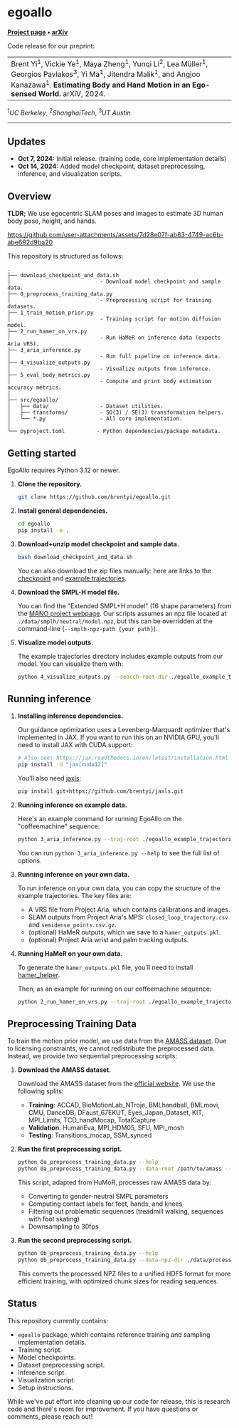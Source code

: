 # egoallo

**[Project page](https://egoallo.github.io/) &bull;
[arXiv](https://arxiv.org/abs/2410.03665)**

Code release for our preprint:

<table><tr><td>
    Brent Yi<sup>1</sup>, Vickie Ye<sup>1</sup>, Maya Zheng<sup>1</sup>, Yunqi Li<sup>2</sup>, Lea M&uuml;ller<sup>1</sup>, Georgios Pavlakos<sup>3</sup>, Yi Ma<sup>1</sup>, Jitendra Malik<sup>1</sup>, and Angjoo Kanazawa<sup>1</sup>.
    <strong>Estimating Body and Hand Motion in an Ego-sensed World.</strong>
    arXiV, 2024.
</td></tr>
</table>
<sup>1</sup><em>UC Berkeley</em>, <sup>2</sup><em>ShanghaiTech</em>, <sup>3</sup><em>UT Austin</em>

---

## Updates

- **Oct 7, 2024:** Initial release. (training code, core implementation details)
- **Oct 14, 2024:** Added model checkpoint, dataset preprocessing, inference, and visualization scripts.

## Overview

**TLDR;** We use egocentric SLAM poses and images to estimate 3D human body pose, height, and hands.

https://github.com/user-attachments/assets/7d28e07f-ab83-4749-ac6b-abe692d9ba20

This repository is structured as follows:

```
.
├── download_checkpoint_and_data.sh
│                            - Download model checkpoint and sample data.
├── 0_preprocess_training_data.py
│                            - Preprocessing script for training datasets.
├── 1_train_motion_prior.py
│                            - Training script for motion diffusion model.
├── 2_run_hamer_on_vrs.py
│                            - Run HaMeR on inference data (expects Aria VRS).
├── 3_aria_inference.py
│                            - Run full pipeline on inference data.
├── 4_visualize_outputs.py
│                            - Visualize outputs from inference.
├── 5_eval_body_metrics.py
│                            - Compute and print body estimation accuracy metrics.
│
├── src/egoallo/
│   ├── data/                - Dataset utilities.
│   ├── transforms/          - SO(3) / SE(3) transformation helpers.
│   └── *.py                 - All core implementation.
│
└── pyproject.toml          - Python dependencies/package metadata.
```

## Getting started

EgoAllo requires Python 3.12 or newer.

1. **Clone the repository.**
   ```bash
   git clone https://github.com/brentyi/egoallo.git
   ```
2. **Install general dependencies.**
   ```bash
   cd egoallo
   pip install -e .
   ```
3. **Download+unzip model checkpoint and sample data.**

   ```bash
   bash download_checkpoint_and_data.sh
   ```

   You can also download the zip files manually: here are links to the [checkpoint](https://drive.google.com/file/d/14bDkWixFgo3U6dgyrCRmLoXSsXkrDA2w/view?usp=drive_link) and [example trajectories](https://drive.google.com/file/d/14zQ95NYxL4XIT7KIlFgAYTPCRITWxQqu/view?usp=drive_link).

4. **Download the SMPL-H model file.**

   You can find the "Extended SMPL+H model" (16 shape parameters) from the [MANO project webpage](https://mano.is.tue.mpg.de/).
   Our scripts assumes an npz file located at `./data/smplh/neutral/model.npz`, but this can be overridden at the command-line (`--smplh-npz-path {your path}`).

5. **Visualize model outputs.**

   The example trajectories directory includes example outputs from our model. You can visualize them with:

   ```bash
   python 4_visualize_outputs.py --search-root-dir ./egoallo_example_trajectories
   ```

## Running inference

1. **Installing inference dependencies.**

   Our guidance optimization uses a Levenberg-Marquardt optimizer that's implemented in JAX. If you want to run this on an NVIDIA GPU, you'll need to install JAX with CUDA support:

   ```bash
   # Also see: https://jax.readthedocs.io/en/latest/installation.html
   pip install -U "jax[cuda12]"
   ```

   You'll also need [jaxls](https://github.com/brentyi/jaxls):

   ```bash
   pip install git+https://github.com/brentyi/jaxls.git
   ```

2. **Running inference on example data.**

   Here's an example command for running EgoAllo on the "coffeemachine" sequence:

   ```bash
   python 3_aria_inference.py --traj-root ./egoallo_example_trajectories/coffeemachine
   ```

   You can run `python 3_aria_inference.py --help` to see the full list of options.

3. **Running inference on your own data.**

   To run inference on your own data, you can copy the structure of the example trajectories. The key files are:

   - A VRS file from Project Aria, which contains calibrations and images.
   - SLAM outputs from Project Aria's MPS: `closed_loop_trajectory.csv` and `semidense_points.csv.gz`.
   - (optional) HaMeR outputs, which we save to a `hamer_outputs.pkl`.
   - (optional) Project Aria wrist and palm tracking outputs.

4. **Running HaMeR on your own data.**

   To generate the `hamer_outputs.pkl` file, you'll need to install [hamer_helper](https://github.com/brentyi/hamer_helper).

   Then, as an example for running on our coffeemachine sequence:

   ```bash
   python 2_run_hamer_on_vrs.py --traj-root ./egoallo_example_trajectories/coffeemachine
   ```

## Preprocessing Training Data

To train the motion prior model, we use data from the [AMASS dataset](https://amass.is.tue.mpg.de/). Due to licensing constraints, we cannot redistribute the preprocessed data. Instead, we provide two sequential preprocessing scripts:

1. **Download the AMASS dataset.**

   Download the AMASS dataset from the [official website](https://amass.is.tue.mpg.de/). We use the following splits:

   - **Training**: ACCAD, BioMotionLab_NTroje, BMLhandball, BMLmovi, CMU, DanceDB, DFaust_67EKUT, Eyes_Japan_Dataset, KIT, MPI_Limits, TCD_handMocap, TotalCapture
   - **Validation**: HumanEva, MPI_HDM05, SFU, MPI_mosh
   - **Testing**: Transitions_mocap, SSM_synced

2. **Run the first preprocessing script.**

   ```bash
   python 0a_preprocess_training_data.py --help
   python 0a_preprocess_training_data.py --data-root /path/to/amass --smplh-root ./data/smplh
   ```

   This script, adapted from HuMoR, processes raw AMASS data by:

   - Converting to gender-neutral SMPL parameters
   - Computing contact labels for feet, hands, and knees
   - Filtering out problematic sequences (treadmill walking, sequences with foot skating)
   - Downsampling to 30fps

3. **Run the second preprocessing script.**

   ```bash
   python 0b_preprocess_training_data.py --help
   python 0b_preprocess_training_data.py --data-npz-dir ./data/processed_30fps_no_skating/
   ```

   This converts the processed NPZ files to a unified HDF5 format for more efficient training, with optimized chunk sizes for reading sequences.

## Status

This repository currently contains:

- `egoallo` package, which contains reference training and sampling implementation details.
- Training script.
- Model checkpoints.
- Dataset preprocessing script.
- Inference script.
- Visualization script.
- Setup instructions.

While we've put effort into cleaning up our code for release, this is research
code and there's room for improvement. If you have questions or comments,
please reach out!
